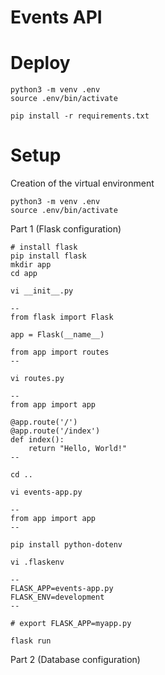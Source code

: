# Events API


# Deploy

```
python3 -m venv .env
source .env/bin/activate

pip install -r requirements.txt

```

# Setup

Creation of the virtual environment

```
python3 -m venv .env
source .env/bin/activate

```

Part 1 (Flask configuration)

```
# install flask
pip install flask
mkdir app
cd app

vi __init__.py

--
from flask import Flask

app = Flask(__name__)

from app import routes
--

vi routes.py

--
from app import app

@app.route('/')
@app.route('/index')
def index():
    return "Hello, World!"
--

cd ..

vi events-app.py

--
from app import app
--

pip install python-dotenv

vi .flaskenv

--
FLASK_APP=events-app.py
FLASK_ENV=development
--

# export FLASK_APP=myapp.py

flask run
```

Part 2 (Database configuration)

```



```
